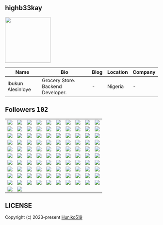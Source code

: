 ## highb33kay
<img src="https://avatars.githubusercontent.com/u/89009222?v=4" width="150" />

| Name | Bio | Blog | Location | Company |
| -- | -- | -- | -- | -- |
| Ibukun Alesinloye | Grocery Store. Backend Developer. | - | Nigeria | - |

## Followers <kbd>102</kbd>

<table width="100%">
  <tr width="100%">
    <td width="10%" align="center">
      <a href="https://github.com/kristinatech">
        <img src="https://avatars.githubusercontent.com/u/173994338?v=4" />
      </a>
    </td>
    <td width="10%" align="center">
      <a href="https://github.com/WhityGhost">
        <img src="https://avatars.githubusercontent.com/u/173943107?v=4" />
      </a>
    </td>
    <td width="10%" align="center">
      <a href="https://github.com/AhmMashhour">
        <img src="https://avatars.githubusercontent.com/u/172208339?v=4" />
      </a>
    </td>
    <td width="10%" align="center">
      <a href="https://github.com/peter-atonga">
        <img src="https://avatars.githubusercontent.com/u/171818014?v=4" />
      </a>
    </td>
    <td width="10%" align="center">
      <a href="https://github.com/rust-sol">
        <img src="https://avatars.githubusercontent.com/u/171685359?v=4" />
      </a>
    </td>
    <td width="10%" align="center">
      <a href="https://github.com/devffery">
        <img src="https://avatars.githubusercontent.com/u/168239593?v=4" />
      </a>
    </td>
    <td width="10%" align="center">
      <a href="https://github.com/alikhazaeii">
        <img src="https://avatars.githubusercontent.com/u/165763641?v=4" />
      </a>
    </td>
    <td width="10%" align="center">
      <a href="https://github.com/GrayMamoru">
        <img src="https://avatars.githubusercontent.com/u/161590789?v=4" />
      </a>
    </td>
    <td width="10%" align="center">
      <a href="https://github.com/traderstechie">
        <img src="https://avatars.githubusercontent.com/u/157147881?v=4" />
      </a>
    </td>
    <td width="10%" align="center">
      <a href="https://github.com/emirkaanozdemr">
        <img src="https://avatars.githubusercontent.com/u/155099794?v=4" />
      </a>
    </td>
  </tr><tr width="100%">
    <td width="10%" align="center">
      <a href="https://github.com/brajesh708">
        <img src="https://avatars.githubusercontent.com/u/154889477?v=4" />
      </a>
    </td>
    <td width="10%" align="center">
      <a href="https://github.com/MariyamSiddiqui">
        <img src="https://avatars.githubusercontent.com/u/153370326?v=4" />
      </a>
    </td>
    <td width="10%" align="center">
      <a href="https://github.com/tothetop430">
        <img src="https://avatars.githubusercontent.com/u/153297575?v=4" />
      </a>
    </td>
    <td width="10%" align="center">
      <a href="https://github.com/Origina-sudo">
        <img src="https://avatars.githubusercontent.com/u/153220367?v=4" />
      </a>
    </td>
    <td width="10%" align="center">
      <a href="https://github.com/samarjit-sahoo">
        <img src="https://avatars.githubusercontent.com/u/145245473?v=4" />
      </a>
    </td>
    <td width="10%" align="center">
      <a href="https://github.com/Reiderade">
        <img src="https://avatars.githubusercontent.com/u/143820479?v=4" />
      </a>
    </td>
    <td width="10%" align="center">
      <a href="https://github.com/Benson-Ogheneochuko">
        <img src="https://avatars.githubusercontent.com/u/142100729?v=4" />
      </a>
    </td>
    <td width="10%" align="center">
      <a href="https://github.com/Timon-star-max">
        <img src="https://avatars.githubusercontent.com/u/141898048?v=4" />
      </a>
    </td>
    <td width="10%" align="center">
      <a href="https://github.com/Dev-Arun7">
        <img src="https://avatars.githubusercontent.com/u/141426643?v=4" />
      </a>
    </td>
    <td width="10%" align="center">
      <a href="https://github.com/Nakshatra05">
        <img src="https://avatars.githubusercontent.com/u/139595090?v=4" />
      </a>
    </td>
  </tr><tr width="100%">
    <td width="10%" align="center">
      <a href="https://github.com/elhassan-othman">
        <img src="https://avatars.githubusercontent.com/u/138313335?v=4" />
      </a>
    </td>
    <td width="10%" align="center">
      <a href="https://github.com/otaviossousa">
        <img src="https://avatars.githubusercontent.com/u/130789571?v=4" />
      </a>
    </td>
    <td width="10%" align="center">
      <a href="https://github.com/neyo55">
        <img src="https://avatars.githubusercontent.com/u/128255233?v=4" />
      </a>
    </td>
    <td width="10%" align="center">
      <a href="https://github.com/laraadeboye">
        <img src="https://avatars.githubusercontent.com/u/126986992?v=4" />
      </a>
    </td>
    <td width="10%" align="center">
      <a href="https://github.com/uloamaka">
        <img src="https://avatars.githubusercontent.com/u/124861912?v=4" />
      </a>
    </td>
    <td width="10%" align="center">
      <a href="https://github.com/ADESUYI03">
        <img src="https://avatars.githubusercontent.com/u/122834480?v=4" />
      </a>
    </td>
    <td width="10%" align="center">
      <a href="https://github.com/alexindevs">
        <img src="https://avatars.githubusercontent.com/u/122297619?v=4" />
      </a>
    </td>
    <td width="10%" align="center">
      <a href="https://github.com/KalminX">
        <img src="https://avatars.githubusercontent.com/u/118700541?v=4" />
      </a>
    </td>
    <td width="10%" align="center">
      <a href="https://github.com/favourachara07">
        <img src="https://avatars.githubusercontent.com/u/117769291?v=4" />
      </a>
    </td>
    <td width="10%" align="center">
      <a href="https://github.com/Sorphy">
        <img src="https://avatars.githubusercontent.com/u/116808769?v=4" />
      </a>
    </td>
  </tr><tr width="100%">
    <td width="10%" align="center">
      <a href="https://github.com/willgee9531">
        <img src="https://avatars.githubusercontent.com/u/111228068?v=4" />
      </a>
    </td>
    <td width="10%" align="center">
      <a href="https://github.com/ZEED2468">
        <img src="https://avatars.githubusercontent.com/u/111066598?v=4" />
      </a>
    </td>
    <td width="10%" align="center">
      <a href="https://github.com/SirhmVFX">
        <img src="https://avatars.githubusercontent.com/u/111003107?v=4" />
      </a>
    </td>
    <td width="10%" align="center">
      <a href="https://github.com/StarmannRassy">
        <img src="https://avatars.githubusercontent.com/u/110991734?v=4" />
      </a>
    </td>
    <td width="10%" align="center">
      <a href="https://github.com/Vadorexy">
        <img src="https://avatars.githubusercontent.com/u/109991442?v=4" />
      </a>
    </td>
    <td width="10%" align="center">
      <a href="https://github.com/ramin123">
        <img src="https://avatars.githubusercontent.com/u/109870123?v=4" />
      </a>
    </td>
    <td width="10%" align="center">
      <a href="https://github.com/Pius-aaron04">
        <img src="https://avatars.githubusercontent.com/u/109699819?v=4" />
      </a>
    </td>
    <td width="10%" align="center">
      <a href="https://github.com/Esther-EA">
        <img src="https://avatars.githubusercontent.com/u/108873142?v=4" />
      </a>
    </td>
    <td width="10%" align="center">
      <a href="https://github.com/Cyberguru1">
        <img src="https://avatars.githubusercontent.com/u/107911619?v=4" />
      </a>
    </td>
    <td width="10%" align="center">
      <a href="https://github.com/Oluwaseg">
        <img src="https://avatars.githubusercontent.com/u/107188941?v=4" />
      </a>
    </td>
  </tr><tr width="100%">
    <td width="10%" align="center">
      <a href="https://github.com/AencioVinicius2">
        <img src="https://avatars.githubusercontent.com/u/106282309?v=4" />
      </a>
    </td>
    <td width="10%" align="center">
      <a href="https://github.com/Praise4997">
        <img src="https://avatars.githubusercontent.com/u/105294622?v=4" />
      </a>
    </td>
    <td width="10%" align="center">
      <a href="https://github.com/ikegabriel">
        <img src="https://avatars.githubusercontent.com/u/104945296?v=4" />
      </a>
    </td>
    <td width="10%" align="center">
      <a href="https://github.com/joemickie">
        <img src="https://avatars.githubusercontent.com/u/104386950?v=4" />
      </a>
    </td>
    <td width="10%" align="center">
      <a href="https://github.com/imcobrakai">
        <img src="https://avatars.githubusercontent.com/u/101505759?v=4" />
      </a>
    </td>
    <td width="10%" align="center">
      <a href="https://github.com/Muhammad235">
        <img src="https://avatars.githubusercontent.com/u/101328329?v=4" />
      </a>
    </td>
    <td width="10%" align="center">
      <a href="https://github.com/Abdraman123">
        <img src="https://avatars.githubusercontent.com/u/99790447?v=4" />
      </a>
    </td>
    <td width="10%" align="center">
      <a href="https://github.com/cyber330d">
        <img src="https://avatars.githubusercontent.com/u/97829437?v=4" />
      </a>
    </td>
    <td width="10%" align="center">
      <a href="https://github.com/Frosmin">
        <img src="https://avatars.githubusercontent.com/u/97764798?v=4" />
      </a>
    </td>
    <td width="10%" align="center">
      <a href="https://github.com/naruhitokaide">
        <img src="https://avatars.githubusercontent.com/u/96631656?v=4" />
      </a>
    </td>
  </tr><tr width="100%">
    <td width="10%" align="center">
      <a href="https://github.com/george0st">
        <img src="https://avatars.githubusercontent.com/u/95856749?v=4" />
      </a>
    </td>
    <td width="10%" align="center">
      <a href="https://github.com/dapoadedire">
        <img src="https://avatars.githubusercontent.com/u/95668340?v=4" />
      </a>
    </td>
    <td width="10%" align="center">
      <a href="https://github.com/Sidney2022">
        <img src="https://avatars.githubusercontent.com/u/95450885?v=4" />
      </a>
    </td>
    <td width="10%" align="center">
      <a href="https://github.com/Charlesmbuu">
        <img src="https://avatars.githubusercontent.com/u/95209529?v=4" />
      </a>
    </td>
    <td width="10%" align="center">
      <a href="https://github.com/thenoblet">
        <img src="https://avatars.githubusercontent.com/u/94556990?v=4" />
      </a>
    </td>
    <td width="10%" align="center">
      <a href="https://github.com/Davidevlops">
        <img src="https://avatars.githubusercontent.com/u/91037972?v=4" />
      </a>
    </td>
    <td width="10%" align="center">
      <a href="https://github.com/somekindofwallflower">
        <img src="https://avatars.githubusercontent.com/u/90985750?v=4" />
      </a>
    </td>
    <td width="10%" align="center">
      <a href="https://github.com/Peliah">
        <img src="https://avatars.githubusercontent.com/u/89088064?v=4" />
      </a>
    </td>
    <td width="10%" align="center">
      <a href="https://github.com/genevieveikechukwu">
        <img src="https://avatars.githubusercontent.com/u/89016548?v=4" />
      </a>
    </td>
    <td width="10%" align="center">
      <a href="https://github.com/Panther-12">
        <img src="https://avatars.githubusercontent.com/u/87605179?v=4" />
      </a>
    </td>
  </tr><tr width="100%">
    <td width="10%" align="center">
      <a href="https://github.com/jrohitofficial">
        <img src="https://avatars.githubusercontent.com/u/84499372?v=4" />
      </a>
    </td>
    <td width="10%" align="center">
      <a href="https://github.com/Bluel0la">
        <img src="https://avatars.githubusercontent.com/u/83653154?v=4" />
      </a>
    </td>
    <td width="10%" align="center">
      <a href="https://github.com/ejena-black">
        <img src="https://avatars.githubusercontent.com/u/82546415?v=4" />
      </a>
    </td>
    <td width="10%" align="center">
      <a href="https://github.com/Afomachinenye">
        <img src="https://avatars.githubusercontent.com/u/81525795?v=4" />
      </a>
    </td>
    <td width="10%" align="center">
      <a href="https://github.com/Charles-Chrismann">
        <img src="https://avatars.githubusercontent.com/u/78157563?v=4" />
      </a>
    </td>
    <td width="10%" align="center">
      <a href="https://github.com/kailashchoudhary11">
        <img src="https://avatars.githubusercontent.com/u/75559082?v=4" />
      </a>
    </td>
    <td width="10%" align="center">
      <a href="https://github.com/ramazancetinkaya">
        <img src="https://avatars.githubusercontent.com/u/75214035?v=4" />
      </a>
    </td>
    <td width="10%" align="center">
      <a href="https://github.com/Olatomiw">
        <img src="https://avatars.githubusercontent.com/u/72770851?v=4" />
      </a>
    </td>
    <td width="10%" align="center">
      <a href="https://github.com/JohnMwendwa">
        <img src="https://avatars.githubusercontent.com/u/72663882?v=4" />
      </a>
    </td>
    <td width="10%" align="center">
      <a href="https://github.com/44437">
        <img src="https://avatars.githubusercontent.com/u/70232286?v=4" />
      </a>
    </td>
  </tr><tr width="100%">
    <td width="10%" align="center">
      <a href="https://github.com/Dev-wonderful">
        <img src="https://avatars.githubusercontent.com/u/69244197?v=4" />
      </a>
    </td>
    <td width="10%" align="center">
      <a href="https://github.com/Trojanhorse7">
        <img src="https://avatars.githubusercontent.com/u/67784572?v=4" />
      </a>
    </td>
    <td width="10%" align="center">
      <a href="https://github.com/ubongedem78">
        <img src="https://avatars.githubusercontent.com/u/66006259?v=4" />
      </a>
    </td>
    <td width="10%" align="center">
      <a href="https://github.com/demilade111">
        <img src="https://avatars.githubusercontent.com/u/64733187?v=4" />
      </a>
    </td>
    <td width="10%" align="center">
      <a href="https://github.com/Micah-Shallom">
        <img src="https://avatars.githubusercontent.com/u/64049432?v=4" />
      </a>
    </td>
    <td width="10%" align="center">
      <a href="https://github.com/AshadeSamson">
        <img src="https://avatars.githubusercontent.com/u/63910908?v=4" />
      </a>
    </td>
    <td width="10%" align="center">
      <a href="https://github.com/omotomiwa26">
        <img src="https://avatars.githubusercontent.com/u/63565116?v=4" />
      </a>
    </td>
    <td width="10%" align="center">
      <a href="https://github.com/Nzube-ctrl">
        <img src="https://avatars.githubusercontent.com/u/61067145?v=4" />
      </a>
    </td>
    <td width="10%" align="center">
      <a href="https://github.com/Leona-cloud">
        <img src="https://avatars.githubusercontent.com/u/60227761?v=4" />
      </a>
    </td>
    <td width="10%" align="center">
      <a href="https://github.com/Godstime01">
        <img src="https://avatars.githubusercontent.com/u/59960108?v=4" />
      </a>
    </td>
  </tr><tr width="100%">
    <td width="10%" align="center">
      <a href="https://github.com/BEPb">
        <img src="https://avatars.githubusercontent.com/u/57312267?v=4" />
      </a>
    </td>
    <td width="10%" align="center">
      <a href="https://github.com/rajiss-ctrl">
        <img src="https://avatars.githubusercontent.com/u/54511911?v=4" />
      </a>
    </td>
    <td width="10%" align="center">
      <a href="https://github.com/Thelma101">
        <img src="https://avatars.githubusercontent.com/u/50399915?v=4" />
      </a>
    </td>
    <td width="10%" align="center">
      <a href="https://github.com/Alfrycodes">
        <img src="https://avatars.githubusercontent.com/u/50239868?v=4" />
      </a>
    </td>
    <td width="10%" align="center">
      <a href="https://github.com/kaleabendrias">
        <img src="https://avatars.githubusercontent.com/u/48369281?v=4" />
      </a>
    </td>
    <td width="10%" align="center">
      <a href="https://github.com/hocinebouarara">
        <img src="https://avatars.githubusercontent.com/u/47678189?v=4" />
      </a>
    </td>
    <td width="10%" align="center">
      <a href="https://github.com/PremChapagain">
        <img src="https://avatars.githubusercontent.com/u/47587012?v=4" />
      </a>
    </td>
    <td width="10%" align="center">
      <a href="https://github.com/Kansoldev">
        <img src="https://avatars.githubusercontent.com/u/46847053?v=4" />
      </a>
    </td>
    <td width="10%" align="center">
      <a href="https://github.com/Danitex24">
        <img src="https://avatars.githubusercontent.com/u/45074678?v=4" />
      </a>
    </td>
    <td width="10%" align="center">
      <a href="https://github.com/CFCIfe">
        <img src="https://avatars.githubusercontent.com/u/41754661?v=4" />
      </a>
    </td>
  </tr><tr width="100%">
    <td width="10%" align="center">
      <a href="https://github.com/preethamb97">
        <img src="https://avatars.githubusercontent.com/u/31663960?v=4" />
      </a>
    </td>
    <td width="10%" align="center">
      <a href="https://github.com/Kwynto">
        <img src="https://avatars.githubusercontent.com/u/31433211?v=4" />
      </a>
    </td>
    <td width="10%" align="center">
      <a href="https://github.com/Ikechukwu11">
        <img src="https://avatars.githubusercontent.com/u/29893691?v=4" />
      </a>
    </td>
    <td width="10%" align="center">
      <a href="https://github.com/iotstudent">
        <img src="https://avatars.githubusercontent.com/u/29554681?v=4" />
      </a>
    </td>
    <td width="10%" align="center">
      <a href="https://github.com/Sn0wF1re">
        <img src="https://avatars.githubusercontent.com/u/25577360?v=4" />
      </a>
    </td>
    <td width="10%" align="center">
      <a href="https://github.com/aleksifuna">
        <img src="https://avatars.githubusercontent.com/u/24822934?v=4" />
      </a>
    </td>
    <td width="10%" align="center">
      <a href="https://github.com/Rafaelmdcarneiro">
        <img src="https://avatars.githubusercontent.com/u/20961091?v=4" />
      </a>
    </td>
    <td width="10%" align="center">
      <a href="https://github.com/Daud94">
        <img src="https://avatars.githubusercontent.com/u/20281597?v=4" />
      </a>
    </td>
    <td width="10%" align="center">
      <a href="https://github.com/IDouble">
        <img src="https://avatars.githubusercontent.com/u/18186995?v=4" />
      </a>
    </td>
    <td width="10%" align="center">
      <a href="https://github.com/vivekweb2013">
        <img src="https://avatars.githubusercontent.com/u/7036736?v=4" />
      </a>
    </td>
  </tr><tr width="100%">
    <td width="10%" align="center">
      <a href="https://github.com/gamemann">
        <img src="https://avatars.githubusercontent.com/u/6509565?v=4" />
      </a>
    </td>
    <td width="10%" align="center">
      <a href="https://github.com/kenjinote">
        <img src="https://avatars.githubusercontent.com/u/2605401?v=4" />
      </a>
    </td>
    <td width="10%" align="center">
    </td>
    <td width="10%" align="center">
    </td>
    <td width="10%" align="center">
    </td>
    <td width="10%" align="center">
    </td>
    <td width="10%" align="center">
    </td>
    <td width="10%" align="center">
    </td>
    <td width="10%" align="center">
    </td>
    <td width="10%" align="center">
    </td>
  </tr>
</table>

## LICENSE
Copyright (c) 2023-present [Huniko519](https://github.com/Huniko519)
